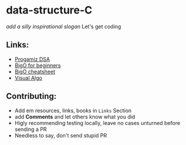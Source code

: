 # data-structure-C

*add a silly inspirational slogan* Let's get coding

## Links:

- [Progamiz DSA](https://www.programiz.com/dsa)
- [BigO for beginners](https://hackernoon.com/big-o-for-beginners-622a64760e2)
- [BigO cheatsheet](https://www.bigocheatsheet.com/)
- [Visual Algo](https://visualgo.net/en)

## Contributing:

- Add em resources, links, books in ``Links`` Section
- add **Comments** and let others know what you did 
- Higly recommending testing locally, leave no cases unturned before sending a PR
- Needless to say, don't send stupid PR 